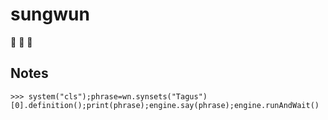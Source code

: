 # sungwun
:construction: :construction: :construction:

## Notes
`>>> system("cls");phrase=wn.synsets("Tagus")[0].definition();print(phrase);engine.say(phrase);engine.runAndWait()`
